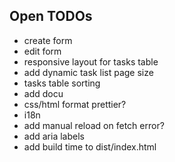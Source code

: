 Open TODOs
-----------

- create form
- edit form
- responsive layout for tasks table
- add dynamic task list page size
- tasks table sorting
- add docu
- css/html format prettier?
- i18n
- add manual reload on fetch error?
- add aria labels
- add build time to dist/index.html
